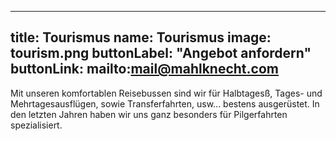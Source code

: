 
---
title: Tourismus
name: Tourismus
image: tourism.png
buttonLabel: "Angebot anfordern"
buttonLink: mailto:mail@mahlknecht.com
---

Mit unseren komfortablen Reisebussen sind wir für Halbtagesß, Tages- und Mehrtagesausflügen, sowie Transferfahrten, usw... bestens ausgerüstet. In den letzten Jahren haben wir uns ganz besonders für Pilgerfahrten spezialisiert.
